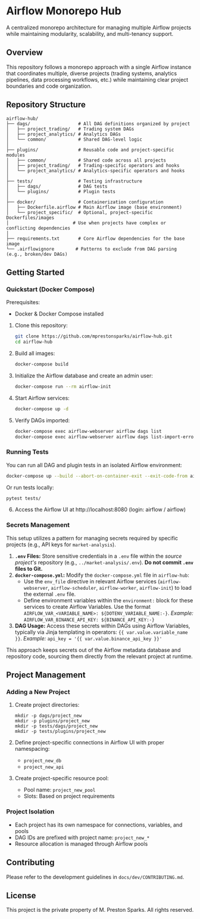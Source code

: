 # Airflow Monorepo Hub

A centralized monorepo architecture for managing multiple Airflow projects while maintaining modularity, scalability, and multi-tenancy support.

## Overview

This repository follows a monorepo approach with a single Airflow instance that coordinates multiple, diverse projects (trading systems, analytics pipelines, data processing workflows, etc.) while maintaining clear project boundaries and code organization.

## Repository Structure

```
airflow-hub/
├── dags/                  # All DAG definitions organized by project
│   ├── project_trading/   # Trading system DAGs
│   ├── project_analytics/ # Analytics DAGs
│   └── common/            # Shared DAG-level logic
│
├── plugins/               # Reusable code and project-specific modules
│   ├── common/            # Shared code across all projects
│   ├── project_trading/   # Trading-specific operators and hooks
│   └── project_analytics/ # Analytics-specific operators and hooks
│
├── tests/                 # Testing infrastructure
│   ├── dags/              # DAG tests
│   └── plugins/           # Plugin tests
│
├── docker/                # Containerization configuration
│   ├── Dockerfile.airflow # Main Airflow image (base environment)
│   └── project_specific/  # Optional, project-specific Dockerfiles/images
│                        # Use when projects have complex or conflicting dependencies
│
├── requirements.txt       # Core Airflow dependencies for the base image
└── .airflowignore        # Patterns to exclude from DAG parsing (e.g., broken/dev DAGs)
```

## Getting Started

### Quickstart (Docker Compose)

Prerequisites:
- Docker & Docker Compose installed

1. Clone this repository:
   ```bash
   git clone https://github.com/mprestonsparks/airflow-hub.git
   cd airflow-hub
   ```

2. Build all images:
   ```bash
   docker-compose build
   ```

3. Initialize the Airflow database and create an admin user:
   ```bash
   docker-compose run --rm airflow-init
   ```

4. Start Airflow services:
   ```bash
   docker-compose up -d
   ```

5. Verify DAGs imported:
   ```bash
   docker-compose exec airflow-webserver airflow dags list
   docker-compose exec airflow-webserver airflow dags list-import-errors
   ```
   
### Running Tests

You can run all DAG and plugin tests in an isolated Airflow environment:
```bash
docker-compose up --build --abort-on-container-exit --exit-code-from airflow-test airflow-test
```
Or run tests locally:
```bash
pytest tests/
```

6. Access the Airflow UI at http://localhost:8080 (login: airflow / airflow)

### Secrets Management

This setup utilizes a pattern for managing secrets required by specific projects (e.g., API keys for `market-analysis`).

1.  **`.env` Files:** Store sensitive credentials in a `.env` file within the *source project's* repository (e.g., `../market-analysis/.env`). **Do not commit `.env` files to Git.**
2.  **`docker-compose.yml`:** Modify the `docker-compose.yml` file in `airflow-hub`:
    *   Use the `env_file` directive in relevant Airflow services (`airflow-webserver`, `airflow-scheduler`, `airflow-worker`, `airflow-init`) to load the external `.env` file.
    *   Define environment variables within the `environment:` block for these services to create Airflow Variables. Use the format `AIRFLOW_VAR_<VARIABLE_NAME>: ${DOTENV_VARIABLE_NAME:-}`.
        *Example:* `AIRFLOW_VAR_BINANCE_API_KEY: ${BINANCE_API_KEY:-}`
3.  **DAG Usage:** Access these secrets within DAGs using Airflow Variables, typically via Jinja templating in operators: `{{ var.value.variable_name }}`.
    *Example:* `api_key = '{{ var.value.binance_api_key }}'`

This approach keeps secrets out of the Airflow metadata database and repository code, sourcing them directly from the relevant project at runtime.

## Project Management

### Adding a New Project

1. Create project directories:
   ```
   mkdir -p dags/project_new
   mkdir -p plugins/project_new
   mkdir -p tests/dags/project_new
   mkdir -p tests/plugins/project_new
   ```

2. Define project-specific connections in Airflow UI with proper namespacing:
   - `project_new_db`
   - `project_new_api`

3. Create project-specific resource pool:
   - Pool name: `project_new_pool`
   - Slots: Based on project requirements

### Project Isolation

- Each project has its own namespace for connections, variables, and pools
- DAG IDs are prefixed with project name: `project_new_*`
- Resource allocation is managed through Airflow pools

## Contributing

Please refer to the development guidelines in `docs/dev/CONTRIBUTING.md`.

## License

This project is the private property of M. Preston Sparks. All rights reserved.
